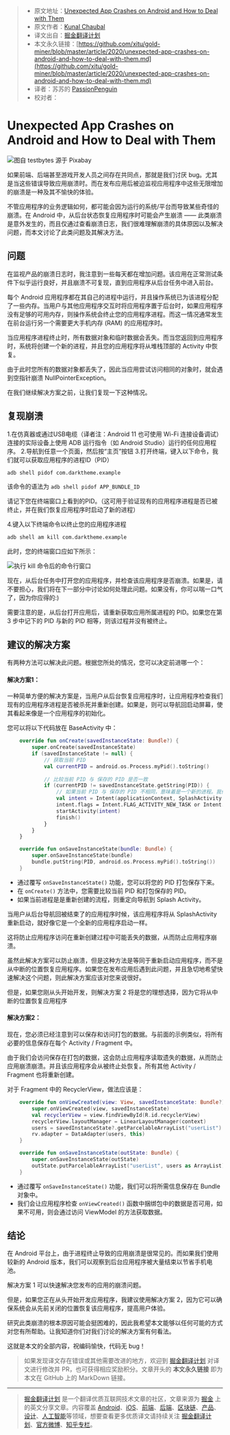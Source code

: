 > * 原文地址：[Unexpected App Crashes on Android and How to Deal with Them](https://levelup.gitconnected.com/unexpected-app-crashes-on-android-and-how-to-deal-with-them-c5d07512d99f)
> * 原文作者：[Kunal Chaubal](https://medium.com/@kunalchaubal)
> * 译文出自：[掘金翻译计划](https://github.com/xitu/gold-miner)
> * 本文永久链接：[https://github.com/xitu/gold-miner/blob/master/article/2020/unexpected-app-crashes-on-android-and-how-to-deal-with-them.md](https://github.com/xitu/gold-miner/blob/master/article/2020/unexpected-app-crashes-on-android-and-how-to-deal-with-them.md)
> * 译者：苏苏的 [PassionPenguin](https://github.com/PassionPenguin/)
> * 校对者：

# Unexpected App Crashes on Android and How to Deal with Them

![图自 [testbytes](https://pixabay.com/users/testbytes-1013799/?utm_source=link-attribution&amp;utm_medium=referral&amp;utm_campaign=image&amp;utm_content=762486) 源于 [Pixabay](https://pixabay.com/?utm_source=link-attribution&amp;utm_medium=referral&amp;utm_campaign=image&amp;utm_content=762486)](https://cdn-images-1.medium.com/max/2560/1*4WT3_B3SVKgvexQOTE_ZqQ.jpeg)

如果前端、后端甚至游戏开发人员之间存在共同点，那就是我们讨厌 bug。尤其是当这些错误导致应用崩溃时。而在发布应用后被迫监视应用程序中这些无限增加的崩溃是一种及其不愉快的体验。

不管应用程序的业务逻辑如何，都可能会因为运行的系统/平台而导致某些奇怪的崩溃。在 Android 中，从后台状态恢复应用程序时可能会产生崩溃 —— 此类崩溃是意外发生的，而且仅通过查看崩溃日志，我们很难理解崩溃的具体原因以及解决问题，而本文讨论了此类问题及其解决方法。

## 问题

在监视产品的崩溃日志时，我注意到一些每天都在增加问题。该应用在正常测试条件下似乎运行良好，并且崩溃不可复现，直到应用程序从后台任务中进入前台。

每个 Android 应用程序都在其自己的进程中运行，并且操作系统已为该进程分配了一些内存。当用户与其他应用程序交互时将应用程序置于后台时，如果应用程序没有足够的可用内存，则操作系统会终止您的应用程序进程。而这一情况通常发生在前台运行另一个需要更大手机内存 (RAM) 的应用程序时。

当应用程序进程终止时，所有数据对象和临时数据会丢失。而当您返回到应用程序时，系统将创建一个新的进程，并且您的应用程序将从堆栈顶部的 Activity 中恢复。

由于此时您所有的数据对象都丢失了，因此当应用尝试访问相同的对象时，就会遇到空指针崩溃 NullPointerException。

在我们继续解决方案之前，让我们复现一下这种情况。

## 复现崩溃

1.在仿真器或通过USB电缆（译者注：Android 11 也可使用 Wi-Fi 连接设备调试）连接的实际设备上使用 ADB 运行指令（如 Android Studio）运行的任何应用程序。
2.导航到任意一个页面，然后按“主页”按钮
3.打开终端，键入以下命令，我们就可以获取应用程序的进程ID（PID）

```bash
adb shell pidof com.darktheme.example
```
该命令的语法为 `adb shell pidof APP_BUNDLE_ID`

请记下您在终端窗口上看到的PID。（这可用于验证现有的应用程序进程是否已被终止，并在我们恢复应用程序时启动了新的进程）

4.键入以下终端命令以终止您的应用程序进程

```bash
adb shell am kill com.darktheme.example
```

此时，您的终端窗口应如下所示：

![执行 kill 命令后的命令行窗口](https://cdn-images-1.medium.com/max/2276/1*pYpZN8FbnrYeo_6QPGqc0g.png)

现在，从后台任务中打开您的应用程序，并检查该应用程序是否崩溃。如果是，请不要担心，我们将在下一部分中讨论如何处理此问题。如果没有，你可以喘一口气了，因为你应得的:)

需要注意的是，从后台打开应用后，请重新获取应用所属进程的 PID。如果您在第 3 步中记下的 PID 与新的 PID 相等，则该过程并没有被终止。

## 建议的解决方案

有两种方法可以解决此问题。根据您所处的情况，您可以决定前进哪一个：

#### 解决方案1：
一种简单方便的解决方案是，当用户从后台恢复应用程序时，让应用程序检查我们现有的应用程序进程是否被杀死并重新创建。如果是，则可以导航回启动屏幕，使其看起来像是一个应用程序的初始化。

您可以将以下代码放在 BaseActivity 中：

```Kotlin
    override fun onCreate(savedInstanceState: Bundle?) {
        super.onCreate(savedInstanceState)
        if (savedInstanceState != null) {
            // 获取当前 PID
            val currentPID = android.os.Process.myPid().toString()
            
            // 比较当前 PID 与 保存的 PID 是否一致
            if (currentPID != savedInstanceState.getString(PID)) {
                // 如果当前 PID 与 保存的 PID 不相同，意味着是一个新的进程。我们应该导航至 SplashActivity 重启应用
                val intent = Intent(applicationContext, SplashActivity::class.java)
                intent.flags = Intent.FLAG_ACTIVITY_NEW_TASK or Intent.FLAG_ACTIVITY_CLEAR_TASK
                startActivity(intent)
                finish()
            }
        }
    }

    override fun onSaveInstanceState(bundle: Bundle) {
        super.onSaveInstanceState(bundle)
        bundle.putString(PID, android.os.Process.myPid().toString())
    }
```

* 通过覆写 `onSaveInstanceState()` 功能，您可以将您的 PID 打包保存下来。
* 在 `onCreate()` 方法中，您需要比较当前 PID 和打包保存的 PID。
* 如果当前进程是是重新创建的流程，则重定向导航到 Splash Activity。

当用户从后台导航回被结束了的应用程序时候，该应用程序将从 SplashActivity 重新启动，就好像它是一个全新的应用程序启动一样。

这将防止应用程序访问在重新创建过程中可能丢失的数据，从而防止应用程序崩溃。

虽然此解决方案可以防止崩溃，但是这种方法是等同于重新启动应用程序，而不是从中断的位置恢复应用程序。如果您在发布应用后遇到此问题，并且急切地希望快速解决这个问题，则此解决方案应该对您来说很好。

但是，如果您刚从头开始开发，则解决方案 2 将是您的理想选择，因为它将从中断的位置恢复应用程序

#### 解决方案2：

现在，您必须已经注意到可以保存和访问打包的数据。与前面的示例类似，将所有必要的信息保存在每个 Activity / Fragment 中。

由于我们会访问保存在打包的数据，这会防止应用程序读取遗失的数据，从而防止应用崩溃崩溃。并且该应用程序会从被终止处恢复。所有其他 Activity / Fragment 也将重新创建。

对于 Fragment 中的 RecyclerView，做法应该是：

```Kotlin
    override fun onViewCreated(view: View, savedInstanceState: Bundle?) {
        super.onViewCreated(view, savedInstanceState)
        val recyclerView = view.findViewById(R.id.recyclerView)
        recyclerView.layoutManager = LinearLayoutManager(context)
        users = savedInstanceState?.getParcelableArrayList("userList") ?: viewModel.getUsers()
        rv.adapter = DataAdapter(users, this)
    }

    override fun onSaveInstanceState(outState: Bundle) {
        super.onSaveInstanceState(outState)
        outState.putParcelableArrayList("userList", users as ArrayList)
    }
```

* 通过覆写 `onSaveInstanceState()` 功能，我们可以将所需信息保存在 Bundle 对象中。
* 我们会让应用程序检查 `onViewCreated()` 函数中捆绑包中的数据是否可用，如果不可用，则会通过访问 ViewModel 的方法获取数据。

## 结论

在 Android 平台上，由于进程终止导致的应用崩溃是很常见的。而如果我们使用较新的 Android 版本，我们可以观察到后台应用程序被大量结束以节省手机电池。

解决方案 1 可以快速解决您发布的应用的崩溃问题。

但是，如果您正在从头开始开发应用程序，我建议使用解决方案 2，因为它可以确保系统会从先前关闭的位置恢复该应用程序，提高用户体验。

研究此类崩溃的根本原因可能会挺困难的，因此我希望本文能够以任何可能的方式对您有所帮助。让我知道你们对我们讨论的解决方案有何看法。

这就是本文的全部内容，祝编码愉快，代码无 bug！

> 如果发现译文存在错误或其他需要改进的地方，欢迎到 [掘金翻译计划](https://github.com/xitu/gold-miner) 对译文进行修改并 PR，也可获得相应奖励积分。文章开头的 **本文永久链接** 即为本文在 GitHub 上的 MarkDown 链接。

---

> [掘金翻译计划](https://github.com/xitu/gold-miner) 是一个翻译优质互联网技术文章的社区，文章来源为 [掘金](https://juejin.im) 上的英文分享文章。内容覆盖 [Android](https://github.com/xitu/gold-miner#android)、[iOS](https://github.com/xitu/gold-miner#ios)、[前端](https://github.com/xitu/gold-miner#前端)、[后端](https://github.com/xitu/gold-miner#后端)、[区块链](https://github.com/xitu/gold-miner#区块链)、[产品](https://github.com/xitu/gold-miner#产品)、[设计](https://github.com/xitu/gold-miner#设计)、[人工智能](https://github.com/xitu/gold-miner#人工智能)等领域，想要查看更多优质译文请持续关注 [掘金翻译计划](https://github.com/xitu/gold-miner)、[官方微博](http://weibo.com/juejinfanyi)、[知乎专栏](https://zhuanlan.zhihu.com/juejinfanyi)。
